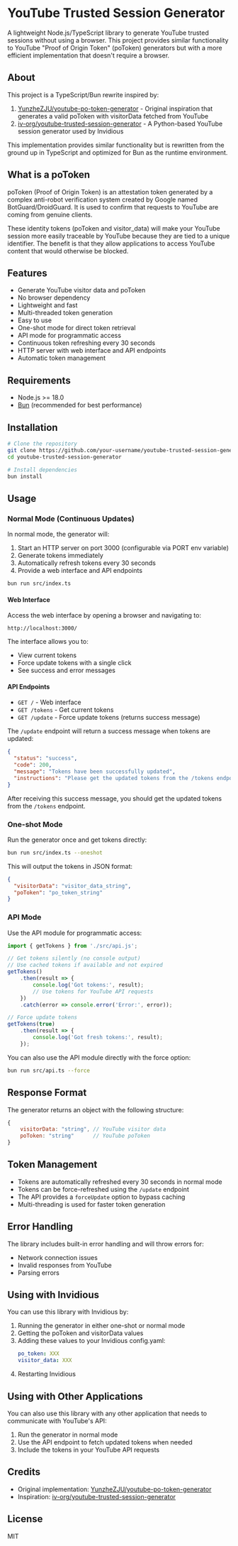 # YouTube Trusted Session Generator

A lightweight Node.js/TypeScript library to generate YouTube trusted sessions without using a browser. This project provides similar functionality to YouTube "Proof of Origin Token" (poToken) generators but with a more efficient implementation that doesn't require a browser.

## About

This project is a TypeScript/Bun rewrite inspired by:

1. [YunzheZJU/youtube-po-token-generator](https://github.com/YunzheZJU/youtube-po-token-generator) - Original inspiration that generates a valid poToken with visitorData fetched from YouTube
2. [iv-org/youtube-trusted-session-generator](https://github.com/iv-org/youtube-trusted-session-generator) - A Python-based YouTube session generator used by Invidious

This implementation provides similar functionality but is rewritten from the ground up in TypeScript and optimized for Bun as the runtime environment.

## What is a poToken

poToken (Proof of Origin Token) is an attestation token generated by a complex anti-robot verification system created by Google named BotGuard/DroidGuard. It is used to confirm that requests to YouTube are coming from genuine clients.

These identity tokens (poToken and visitor_data) will make your YouTube session more easily traceable by YouTube because they are tied to a unique identifier. The benefit is that they allow applications to access YouTube content that would otherwise be blocked.

## Features

- Generate YouTube visitor data and poToken
- No browser dependency
- Lightweight and fast
- Multi-threaded token generation
- Easy to use
- One-shot mode for direct token retrieval
- API mode for programmatic access
- Continuous token refreshing every 30 seconds
- HTTP server with web interface and API endpoints
- Automatic token management

## Requirements

- Node.js >= 18.0
- [Bun](https://bun.sh/) (recommended for best performance)

## Installation

```bash
# Clone the repository
git clone https://github.com/your-username/youtube-trusted-session-generator.git
cd youtube-trusted-session-generator

# Install dependencies
bun install
```

## Usage

### Normal Mode (Continuous Updates)

In normal mode, the generator will:
1. Start an HTTP server on port 3000 (configurable via PORT env variable)
2. Generate tokens immediately
3. Automatically refresh tokens every 30 seconds
4. Provide a web interface and API endpoints

```bash
bun run src/index.ts
```

#### Web Interface

Access the web interface by opening a browser and navigating to:
```
http://localhost:3000/
```

The interface allows you to:
- View current tokens
- Force update tokens with a single click
- See success and error messages

#### API Endpoints

- `GET /` - Web interface
- `GET /tokens` - Get current tokens
- `GET /update` - Force update tokens (returns success message)

The `/update` endpoint will return a success message when tokens are updated:
```json
{
  "status": "success",
  "code": 200,
  "message": "Tokens have been successfully updated",
  "instructions": "Please get the updated tokens from the /tokens endpoint"
}
```

After receiving this success message, you should get the updated tokens from the `/tokens` endpoint.

### One-shot Mode

Run the generator once and get tokens directly:

```bash
bun run src/index.ts --oneshot
```

This will output the tokens in JSON format:

```json
{
  "visitorData": "visitor_data_string",
  "poToken": "po_token_string"
}
```

### API Mode

Use the API module for programmatic access:

```javascript
import { getTokens } from './src/api.js';

// Get tokens silently (no console output)
// Use cached tokens if available and not expired
getTokens()
    .then(result => {
        console.log('Got tokens:', result);
        // Use tokens for YouTube API requests
    })
    .catch(error => console.error('Error:', error));

// Force update tokens
getTokens(true)
    .then(result => {
        console.log('Got fresh tokens:', result);
    });
```

You can also use the API module directly with the force option:

```bash
bun run src/api.ts --force
```

## Response Format

The generator returns an object with the following structure:

```javascript
{
    visitorData: "string", // YouTube visitor data
    poToken: "string"      // YouTube poToken
}
```

## Token Management

- Tokens are automatically refreshed every 30 seconds in normal mode
- Tokens can be force-refreshed using the `/update` endpoint
- The API provides a `forceUpdate` option to bypass caching
- Multi-threading is used for faster token generation

## Error Handling

The library includes built-in error handling and will throw errors for:
- Network connection issues
- Invalid responses from YouTube
- Parsing errors

## Using with Invidious

You can use this library with Invidious by:

1. Running the generator in either one-shot or normal mode
2. Getting the poToken and visitorData values
3. Adding these values to your Invidious config.yaml:
   ```yaml
   po_token: XXX
   visitor_data: XXX
   ```
4. Restarting Invidious

## Using with Other Applications

You can also use this library with any other application that needs to communicate with YouTube's API:

1. Run the generator in normal mode
2. Use the API endpoint to fetch updated tokens when needed
3. Include the tokens in your YouTube API requests


## Credits

- Original implementation: [YunzheZJU/youtube-po-token-generator](https://github.com/YunzheZJU/youtube-po-token-generator)
- Inspiration: [iv-org/youtube-trusted-session-generator](https://github.com/iv-org/youtube-trusted-session-generator)

## License

MIT
